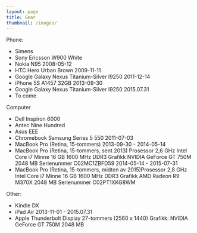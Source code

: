 ```yaml
---
layout: page
title: Gear
thumbnail: /images/
---
```


Phone:
- Simens 
- Sony Ericsson W900 White
- Nokia N95 2008-05-12
- HTC Hero Urban Brown 2009-11-11 
- Google Galaxy Nexus Titanium-Silver I9250 2011-12-14
- iPhone 5S A1457 32GB 2013-09-30
- Google Galaxy Nexus Titanium-Silver I9250 2015.07.31
- To come

Computer
- Dell Inspiron 6000
- Antec Nine Hundred
- Asus EEE
- Chromebook Samsung Series 5 550 2011-07-03
- MacBook Pro (Retina, 15-tommers) 2013-09-30 - 2014-05-14
- MacBook Pro (Retina, 15-tommers, sent 2013) Prosessor 2,6 GHz Intel Core i7 Minne 16 GB 1600 MHz DDR3 Grafikk NVIDIA GeForce GT 750M 2048 MB Serienummer C02MC1ZBFD59 2014-05-14 - 2015-07-31
- MacBook Pro (Retina, 15-tommers, midten av 2015)Prosessor 2,8 GHz Intel Core i7 Minne 16 GB 1600 MHz DDR3 Grafikk AMD Radeon R9 M370X 2048 MB Serienummer C02PT1XKG8WM

Other:
- Kindle DX
- iPad Air 2013-11-01 - 2015.07.31
- Apple Thunderbolt Display 27-tommers (2560 x 1440) Grafikk: NVIDIA GeForce GT 750M 2048 MB
